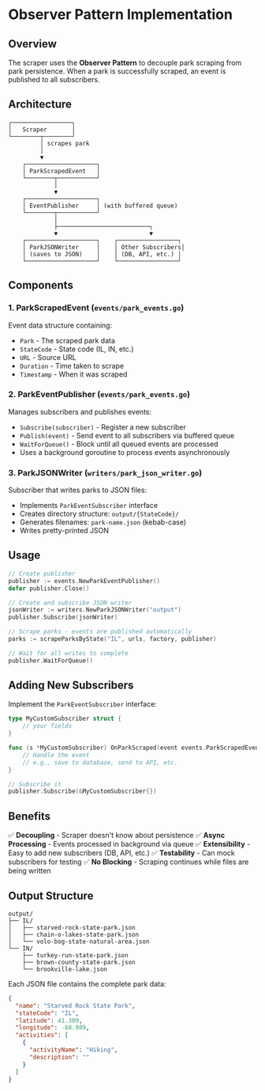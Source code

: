# Observer Pattern Implementation

## Overview

The scraper uses the **Observer Pattern** to decouple park scraping from park persistence. When a park is successfully scraped, an event is published to all subscribers.

## Architecture

```
┌─────────────────┐
│   Scraper       │
└────────┬────────┘
         │ scrapes park
         │
         ▼
    ┌────────────────────┐
    │ ParkScrapedEvent   │
    └────────┬───────────┘
             │
             ▼
    ┌────────────────────┐
    │ EventPublisher     │ (with buffered queue)
    └────────┬───────────┘
             │
             ├──────────────────────────┐
             ▼                          ▼
    ┌────────────────────┐    ┌─────────────────┐
    │ ParkJSONWriter     │    │ Other Subscribers│
    │ (saves to JSON)    │    │ (DB, API, etc.) │
    └────────────────────┘    └─────────────────┘
```

## Components

### 1. **ParkScrapedEvent** (`events/park_events.go`)
Event data structure containing:
- `Park` - The scraped park data
- `StateCode` - State code (IL, IN, etc.)
- `URL` - Source URL
- `Duration` - Time taken to scrape
- `Timestamp` - When it was scraped

### 2. **ParkEventPublisher** (`events/park_events.go`)
Manages subscribers and publishes events:
- `Subscribe(subscriber)` - Register a new subscriber
- `Publish(event)` - Send event to all subscribers via buffered queue
- `WaitForQueue()` - Block until all queued events are processed
- Uses a background goroutine to process events asynchronously

### 3. **ParkJSONWriter** (`writers/park_json_writer.go`)
Subscriber that writes parks to JSON files:
- Implements `ParkEventSubscriber` interface
- Creates directory structure: `output/{StateCode}/`
- Generates filenames: `park-name.json` (kebab-case)
- Writes pretty-printed JSON

## Usage

```go
// Create publisher
publisher := events.NewParkEventPublisher()
defer publisher.Close()

// Create and subscribe JSON writer
jsonWriter := writers.NewParkJSONWriter("output")
publisher.Subscribe(jsonWriter)

// Scrape parks - events are published automatically
parks := scrapeParksByState("IL", urls, factory, publisher)

// Wait for all writes to complete
publisher.WaitForQueue()
```

## Adding New Subscribers

Implement the `ParkEventSubscriber` interface:

```go
type MyCustomSubscriber struct {
    // your fields
}

func (s *MyCustomSubscriber) OnParkScraped(event events.ParkScrapedEvent) {
    // Handle the event
    // e.g., save to database, send to API, etc.
}

// Subscribe it
publisher.Subscribe(&MyCustomSubscriber{})
```

## Benefits

✅ **Decoupling** - Scraper doesn't know about persistence
✅ **Async Processing** - Events processed in background via queue
✅ **Extensibility** - Easy to add new subscribers (DB, API, etc.)
✅ **Testability** - Can mock subscribers for testing
✅ **No Blocking** - Scraping continues while files are being written

## Output Structure

```
output/
├── IL/
│   ├── starved-rock-state-park.json
│   ├── chain-o-lakes-state-park.json
│   └── volo-bog-state-natural-area.json
└── IN/
    ├── turkey-run-state-park.json
    ├── brown-county-state-park.json
    └── brookville-lake.json
```

Each JSON file contains the complete park data:
```json
{
  "name": "Starved Rock State Park",
  "stateCode": "IL",
  "latitude": 41.309,
  "longitude": -88.989,
  "activities": [
    {
      "activityName": "Hiking",
      "description": ""
    }
  ]
}
```
